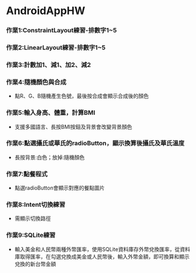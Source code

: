 # AndroidAppHW
### 作業1:ConstraintLayout練習-排數字1~5
### 作業2:LinearLayout練習-排數字1~5
### 作業3:計數加1、減1、加2、減2
### 作業4:隨機顏色與合成
* 點R、G、B隨機產生色號，最後按合成會顯示合成後的顏色
### 作業5:輸入身高、體重，計算BMI
* 支援多國語言、長按BMI按鈕及背景會改變背景顏色
### 作業6:點選攝氏或華氏的radioButton，顯示換算後攝氏及華氏溫度
* 長按背景:白色；放掉:隨機顏色
### 作業7:點餐程式
* 點選radioButton會顯示對應的餐點圖片
### 作業8:Intent切換練習
* 需顯示切換路徑
### 作業9:SQLite練習
* 輸入美金和人民幣兩種外幣匯率，使用SQLite資料庫存外幣兌換匯率，從資料庫取得匯率，在勾選兌換成美金或人民幣後，輸入外幣金額，即可換算和顯示兌換的新台幣金額
